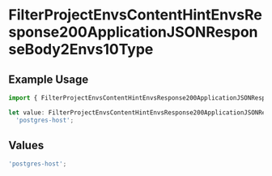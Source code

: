 # FilterProjectEnvsContentHintEnvsResponse200ApplicationJSONResponseBody2Envs10Type

## Example Usage

```typescript
import { FilterProjectEnvsContentHintEnvsResponse200ApplicationJSONResponseBody2Envs10Type } from '@vercel/client/models/operations';

let value: FilterProjectEnvsContentHintEnvsResponse200ApplicationJSONResponseBody2Envs10Type =
  'postgres-host';
```

## Values

```typescript
'postgres-host';
```
